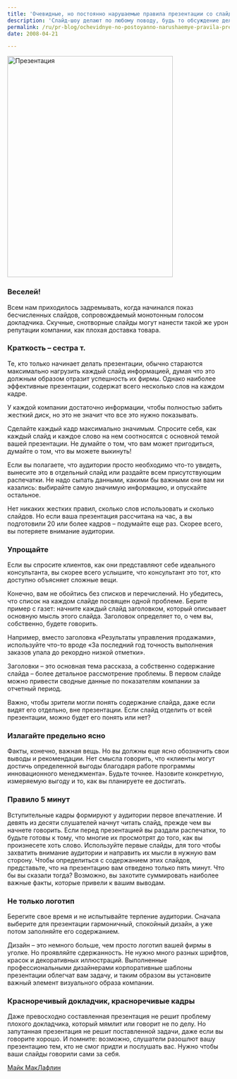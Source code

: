 ```yaml
---
title: 'Очевидные, но постоянно нарушаемые правила презентации со слайд-шоу'
description: 'Слайд-шоу делают по любому поводу, будь то обсуждение делового предложения, семинар или доклад о результатах. Но, к сожалению, очень многие консультанты используют показ диафильмов не по назначению - как шпаргалку. Вот несколько простых правил, которые позволят превратить слайд-шоу в полезный инструмент.'
permalink: /ru/pr-blog/ochevidnye-no-postoyanno-narushaemye-pravila-prezentatsii-so-slayd-shou
date: 2008-04-21

---
```


<img src="{{ site.assets }}/upload/slide-presentation.jpg" alt="Презентация" width="375" height="500">

<h3>Веселей!</h3>

Всем нам приходилось задремывать, когда начинался показ бесчисленных слайдов, сопровождаемый монотонным голосом докладчика. Скучные, снотворные слайды могут нанести такой же урон репутации компании, как плохая доставка товара.

<h3>Краткость – сестра т.</h3>

Те, кто только начинает делать презентации, обычно стараются максимально нагрузить каждый слайд информацией, думая что это должным образом отразит успешность их фирмы. Однако наиболее эффективные презентации, содержат всего несколько слов на каждом кадре.

У каждой компании достаточно информации, чтобы полностью забить жесткий диск, но это не значит что все это нужно показывать.

Сделайте каждый кадр максимально значимым. Спросите себя, как каждый слайд и каждое слово на нем соотносятся с основной темой вашей презентации. Не думайте о том, что вам может пригодиться, думайте о том, что вы можете выкинуть!

Если вы полагаете, что аудитории просто необходимо что-то увидеть, вынесите это в отдельный слайд или раздайте всем присутствующим распечатки. Не надо сыпать данными, какими бы важными они вам ни казались: выбирайте самую значимую информацию, и опускайте остальное.

Нет никаких жестких правил, сколько слов использовать и сколько слайдов. Но если ваша презентация рассчитана на час, а вы подготовили 20 или более кадров – подумайте еще раз. Скорее всего, вы потеряете внимание аудитории.

<h3>Упрощайте</h3>

Если вы спросите клиентов, как они представляют себе идеального консультанта, вы скорее всего услышите, что консультант это тот, кто доступно объясняет сложные вещи.

Конечно, вам не обойтись без списков и перечислений. Но убедитесь, что список на каждом слайде посвящен одной проблеме. Берите пример с газет: начните каждый слайд заголовком, который описывает основную мысль этого слайда. Заголовок определяет то, о чем вы, собственно, будете говорить.

Например, вместо заголовка «Результаты управления продажами», используйте что-то вроде «За последний год точность выполнения заказов упала до рекордно низкой отметки».

Заголовки – это основная тема рассказа, а собственно содержание слайда – более детальное рассмотрение проблемы. В первом слайде можно привести сводные данные по показателям компании за отчетный период.

Важно, чтобы зрители могли понять содержание слайда, даже если видят его отдельно, вне презентации. Если слайд отделить от всей презентации, можно будет его понять или нет?

<h3>Излагайте предельно ясно</h3>

Факты, конечно, важная вещь. Но  вы должны еще ясно обозначить свои выводы и рекомендации. Нет смысла говорить, что «клиенты могут достичь определенной выгоды благодаря работе программы инновационного менеджмента». Будьте точнее. Назовите конкретную, измеряемую выгоду и то, как вы планируете ее достигать.

<h3>Правило 5 минут</h3>

Вступительные кадры формируют у аудитории первое впечатление. И девять из десяти слушателей начнут читать слайд, прежде чем вы начнете говорить. Если перед презентацией вы раздали распечатки, то будьте готовы к тому, что многие их просмотрят до того, как вы произнесете хоть слово. Используйте первые слайды, для того чтобы захватить внимание аудитории и направить их мысли в нужную вам сторону. Чтобы определиться с содержанием этих слайдов, представьте, что на презентацию вам отведено только пять минут. Что бы вы сказали тогда? Возможно, вы захотите суммировать наиболее важные факты, которые привели к вашим выводам.

<h3>Не только логотип</h3>

Берегите свое время и не испытывайте терпение аудитории. Сначала выберите для презентации гармоничный, спокойный дизайн, а уже потом заполняйте его содержанием.

Дизайн – это немного больше, чем просто логотип вашей фирмы в уголке. Но проявляйте сдержанность. Не нужно много разных шрифтов, красок и декоративных иллюстраций. Выполненные профессиональными дизайнерами корпоративные шаблоны презентации облегчат вам задачу, и таким образом вы установите важный элемент визуального образа компании.

<h3>Красноречивый докладчик, красноречивые кадры</h3>

Даже превосходно составленная презентация не решит проблему плохого докладчика, который мямлит или говорит не по делу. Но запутанная презентация не решит поставленной задачи, даже если вы говорите хорошо. И помните: возможно, слушатели разошлют вашу презентацию тем, кто не смог придти и послушать вас. Нужно чтобы ваши слайды говорили сами за себя.

<a href="http://www.guerrillaconsulting.com/newsletter/2008/issue42-apr-08.html">Майк МакЛафлин</a>

